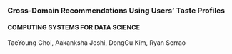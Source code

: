 ### Cross-Domain Recommendations Using Users’ Taste Profiles

#### COMPUTING SYSTEMS FOR DATA SCIENCE

TaeYoung Choi, Aakanksha Joshi, DongGu Kim, Ryan Serrao
